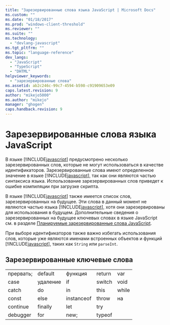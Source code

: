 ```yaml
---
title: "Зарезервированные слова языка JavaScript | Microsoft Docs"
ms.custom: ""
ms.date: "01/18/2017"
ms.prod: "windows-client-threshold"
ms.reviewer: ""
ms.suite: ""
ms.technology: 
  - "devlang-javascript"
ms.tgt_pltfrm: ""
ms.topic: "language-reference"
dev_langs: 
  - "JavaScript"
  - "TypeScript"
  - "DHTML"
helpviewer_keywords: 
  - "зарезервированные слова"
ms.assetid: ab2c246c-99c7-4594-b598-c91909653e09
caps.latest.revision: 9
author: "mikejo5000"
ms.author: "mikejo"
manager: "ghogen"
caps.handback.revision: 9
---
```

# Зарезервированные слова языка JavaScript
В языке [!INCLUDE[javascript](../../javascript/includes/javascript-md.md)] предусмотрено несколько зарезервированных слов, которые не могут использоваться в качестве идентификаторов.  Зарезервированные слова имеют определенное значение в языке [!INCLUDE[javascript](../../javascript/includes/javascript-md.md)], так как они являются частью синтаксиса языка.  Использование зарезервированных слов приведет к ошибке компиляции при загрузке скрипта.  
  
 В языке [!INCLUDE[javascript](../../javascript/includes/javascript-md.md)] также имеется список слов, зарезервированных на будущее.  Эти слова в данный момент не являются частью языка [!INCLUDE[javascript](../../javascript/includes/javascript-md.md)], хотя они зарезервированы для использования в будущем.  Дополнительные сведения о зарезервированных на будущее ключевых словах в языке JavaScript см. в разделе [Планируемые зарезервированные слова JavaScript](../../javascript/reference/javascript-future-reserved-words.md).  
  
 При выборе идентификаторов также важно избегать использования слов, которые уже являются именами встроенных объектов и функций [!INCLUDE[javascript](../../javascript/includes/javascript-md.md)], таких как `String` или `parseInt`.  
  
## Зарезервированные ключевые слова  
  
||||||  
|-|-|-|-|-|  
|прервать;|default|функция|return|var|  
|case|удаление|if|switch|void|  
|catch|do|in|this|while|  
|const|else|instanceof|throw|на|  
|continue|finally|let|try||  
|debugger|for|new;|typeof||